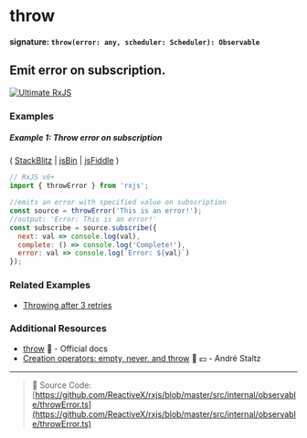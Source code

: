 # throw

#### signature: `throw(error: any, scheduler: Scheduler): Observable`

## Emit error on subscription.

[![Ultimate RxJS](https://drive.google.com/uc?export=view&id=1htrban3k3Z8CxiKwEV6bdmxW5Wu8xdWX "Ultimate RxJS")](https://ultimatecourses.com/courses/rxjs?ref=4)

### Examples

##### Example 1: Throw error on subscription

(
[StackBlitz](https://stackblitz.com/edit/typescript-5d3stz?file=index.ts&devtoolsheight=100)
| [jsBin](http://jsbin.com/punubequju/1/edit?js,console) |
[jsFiddle](https://jsfiddle.net/btroncone/mks82xqz/) )

```js
// RxJS v6+
import { throwError } from 'rxjs';

//emits an error with specified value on subscription
const source = throwError('This is an error!');
//output: 'Error: This is an error!'
const subscribe = source.subscribe({
  next: val => console.log(val),
  complete: () => console.log('Complete!'),
  error: val => console.log(`Error: ${val}`)
});
```

### Related Examples

- [Throwing after 3 retries](../error_handling/retrywhen.md)

### Additional Resources

- [throw](https://rxjs.dev/api/index/function/throw)
  :newspaper: - Official docs
- [Creation operators: empty, never, and throw](https://egghead.io/lessons/rxjs-creation-operators-empty-never-throw?course=rxjs-beyond-the-basics-creating-observables-from-scratch)
  🎥 💵 - André Staltz

---

> :file_folder: Source Code:
> [https://github.com/ReactiveX/rxjs/blob/master/src/internal/observable/throwError.ts](https://github.com/ReactiveX/rxjs/blob/master/src/internal/observable/throwError.ts)
